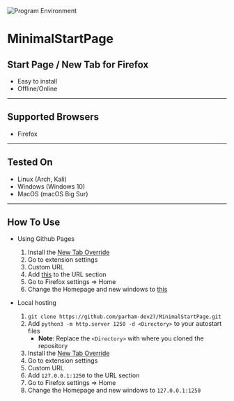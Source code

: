 ![Program Environment](Env.png)

# MinimalStartPage
## Start Page / New Tab for Firefox
* Easy to install
* Offline/Online
---
## Supported Browsers
* Firefox
---
## Tested On
- Linux (Arch, Kali)
- Windows (Windows 10)
- MacOS (macOS Big Sur)
---
## How To Use
- Using Github Pages
    1. Install the [New Tab Override](https://addons.mozilla.org/en-US/firefox/addon/new-tab-override/)
    2. Go to extension settings 
    3. Custom URL
    4. Add [this](https://parham-dev27.github.io/MinimalStartPage/) to the URL section
    5. Go to Firefox settings => Home
    6. Change the Homepage and new windows to [this](https://parham-dev27.github.io/MinimalStartPage/)

- Local hosting
    1. `git clone https://github.com/parham-dev27/MinimalStartPage.git`
    2. Add `python3 -m http.server 1250 -d <Directory>` to your autostart files
        - **Note**: Replace the `<Directory>` with where you cloned the repository
    3. Install the [New Tab Override](https://addons.mozilla.org/en-US/firefox/addon/new-tab-override/)
    4. Go to extension settings 
    5. Custom URL
    6. Add `127.0.0.1:1250` to the URL section
    7. Go to Firefox settings => Home
    8. Change the Homepage and new windows to `127.0.0.1:1250`